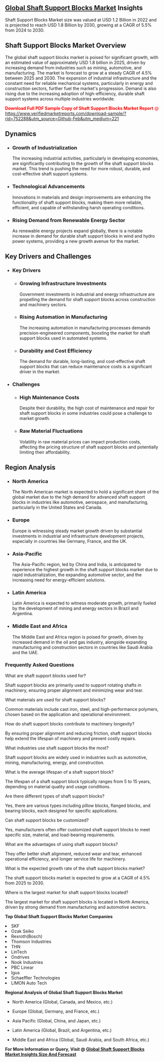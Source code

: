 <h2><a href="https://www.verifiedmarketreports.com/download-sample/?rid=752288&amp;utm_source=Github&amp;utm_medium=221" target="_blank">Global Shaft Support Blocks Market</a> Insights</h2><p>Shaft Support Blocks Market size was valued at USD 1.2 Billion in 2022 and is projected to reach USD 1.8 Billion by 2030, growing at a CAGR of 5.5% from 2024 to 2030.</p><p> <h2>Shaft Support Blocks Market Overview</h2> <p>The global shaft support blocks market is poised for significant growth, with an estimated value of approximately USD 1.8 billion in 2025, driven by increasing demand from industries such as mining, automotive, and manufacturing. The market is forecast to grow at a steady CAGR of 4.5% between 2025 and 2030. The expansion of industrial infrastructure and the constant need for reliable mechanical systems, particularly in energy and construction sectors, further fuel the market's progression. Demand is also rising due to the increasing adoption of high-efficiency, durable shaft support systems across multiple industries worldwide.</p> <p><p><span class=""><span style="color: #ff0000;"><strong>Download Full PDF Sample Copy of Shaft Support Blocks Market Report</strong> @ </span><a href="https://www.verifiedmarketreports.com/download-sample/?rid=752288&amp;utm_source=Github-Feb&amp;utm_medium=221" target="_blank">https://www.verifiedmarketreports.com/download-sample/?rid=752288&amp;utm_source=Github-Feb&amp;utm_medium=221</a></span></p></p> <h2>Dynamics</h2> <ul> <li><h3>Growth of Industrialization</h3> The increasing industrial activities, particularly in developing economies, are significantly contributing to the growth of the shaft support blocks market. This trend is pushing the need for more robust, durable, and cost-effective shaft support systems.</li> <li><h3>Technological Advancements</h3> Innovations in materials and design improvements are enhancing the functionality of shaft support blocks, making them more reliable, efficient, and capable of withstanding harsh operating conditions.</li> <li><h3>Rising Demand from Renewable Energy Sector</h3> As renewable energy projects expand globally, there is a notable increase in demand for durable shaft support blocks in wind and hydro power systems, providing a new growth avenue for the market.</li> </ul> <h2>Key Drivers and Challenges</h2> <ul> <li><h3>Key Drivers</h3> <ul> <li><h3>Growing Infrastructure Investments</h3> Government investments in industrial and energy infrastructure are propelling the demand for shaft support blocks across construction and machinery sectors.</li> <li><h3>Rising Automation in Manufacturing</h3> The increasing automation in manufacturing processes demands precision-engineered components, boosting the market for shaft support blocks used in automated systems.</li> <li><h3>Durability and Cost Efficiency</h3> The demand for durable, long-lasting, and cost-effective shaft support blocks that can reduce maintenance costs is a significant driver in the market.</li> </ul> </li> <li><h3>Challenges</h3> <ul> <li><h3>High Maintenance Costs</h3> Despite their durability, the high cost of maintenance and repair for shaft support blocks in some industries could pose a challenge to market growth.</li> <li><h3>Raw Material Fluctuations</h3> Volatility in raw material prices can impact production costs, affecting the pricing structure of shaft support blocks and potentially limiting their affordability.</li> </ul> </li> </ul> <h2>Region Analysis</h2> <ul> <li><h3>North America</h3> The North American market is expected to hold a significant share of the global market due to the high demand for advanced shaft support blocks in industries like automotive, aerospace, and manufacturing, particularly in the United States and Canada.</li> <li><h3>Europe</h3> Europe is witnessing steady market growth driven by substantial investments in industrial and infrastructure development projects, especially in countries like Germany, France, and the UK.</li> <li><h3>Asia-Pacific</h3> The Asia-Pacific region, led by China and India, is anticipated to experience the highest growth in the shaft support blocks market due to rapid industrialization, the expanding automotive sector, and the increasing need for energy-efficient solutions.</li> <li><h3>Latin America</h3> Latin America is expected to witness moderate growth, primarily fueled by the development of mining and energy sectors in Brazil and Argentina.</li> <li><h3>Middle East and Africa</h3> The Middle East and Africa region is poised for growth, driven by increased demand in the oil and gas industry, alongside expanding manufacturing and construction sectors in countries like Saudi Arabia and the UAE.</li> </ul> <h3>Frequently Asked Questions</h3> <p>What are shaft support blocks used for?</p> <p>Shaft support blocks are primarily used to support rotating shafts in machinery, ensuring proper alignment and minimizing wear and tear.</p> <p>What materials are used for shaft support blocks?</p> <p>Common materials include cast iron, steel, and high-performance polymers, chosen based on the application and operational environment.</p> <p>How do shaft support blocks contribute to machinery longevity?</p> <p>By ensuring proper alignment and reducing friction, shaft support blocks help extend the lifespan of machinery and prevent costly repairs.</p> <p>What industries use shaft support blocks the most?</p> <p>Shaft support blocks are widely used in industries such as automotive, mining, manufacturing, energy, and construction.</p> <p>What is the average lifespan of a shaft support block?</p> <p>The lifespan of a shaft support block typically ranges from 5 to 15 years, depending on material quality and usage conditions.</p> <p>Are there different types of shaft support blocks?</p> <p>Yes, there are various types including pillow blocks, flanged blocks, and bearing blocks, each designed for specific applications.</p> <p>Can shaft support blocks be customized?</p> <p>Yes, manufacturers often offer customized shaft support blocks to meet specific size, material, and load-bearing requirements.</p> <p>What are the advantages of using shaft support blocks?</p> <p>They offer better shaft alignment, reduced wear and tear, enhanced operational efficiency, and longer service life for machinery.</p> <p>What is the expected growth rate of the shaft support blocks market?</p> <p>The shaft support blocks market is expected to grow at a CAGR of 4.5% from 2025 to 2030.</p> <p>Where is the largest market for shaft support blocks located?</p> <p>The largest market for shaft support blocks is located in North America, driven by strong demand from manufacturing and automotive sectors.</p> </p><p><strong>Top Global Shaft Support Blocks Market Companies</strong></p><div data-test-id=""><p><li>SKF</li><li> Ozak Seiko</li><li> Rexroth(Bosch)</li><li> Thomson Industries</li><li> THN</li><li> LinTech</li><li> Ondrives</li><li> Nook Industries</li><li> PBC Linear</li><li> Igus</li><li> Schaeffler Technologies</li><li> LIMON Auto Tech</li></p><div><strong>Regional Analysis of&nbsp;Global Shaft Support Blocks Market</strong></div><ul><li dir="ltr"><p dir="ltr">North America&nbsp;(Global, Canada, and Mexico, etc.)</p></li><li dir="ltr"><p dir="ltr">Europe (Global, Germany, and France, etc.)</p></li><li dir="ltr"><p dir="ltr">Asia Pacific&nbsp;(Global, China, and Japan, etc.)</p></li><li dir="ltr"><p dir="ltr">Latin America&nbsp;(Global, Brazil, and Argentina, etc.)</p></li><li dir="ltr">Middle East and Africa&nbsp;(Global, Saudi Arabia, and South Africa, etc.)</li></ul><p><strong>For More Information or Query, Visit @&nbsp;</strong><strong><a href="https://www.verifiedmarketreports.com/product/shaft-support-blocks-market/?utm_source=Github&amp;utm_medium=221" target="_blank">Global Shaft Support Blocks Market Insights Size And Forecast</a></strong></p></div>
